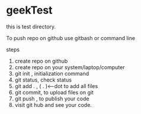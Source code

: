 # geekTest

this is test directory.

To push repo on github use gitbash or command line

steps
1. create repo on github
2. create repo on your system/laptop/computer
3. git init , initialization command
4. git status, check status   
5. git add .  , ( . )<--dot to add all files
6. git commit, to upload files on git
7. git push , to publish your code
8. visit git hub and see your code.
